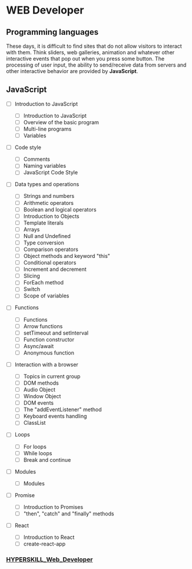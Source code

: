 # WEB Developer

## Programming languages

These days, it is difficult to find sites that do not allow visitors to interact with them. Think sliders, web galleries, animation and whatever other interactive events that pop out when you press some button. The processing of user input, the ability to send/receive data from servers and other interactive behavior are provided by **JavaScript**.

## JavaScript

- [ ] Introduction to JavaScript

  - [ ] Introduction to JavaScript
  - [ ] Overview of the basic program
  - [ ] Multi-line programs
  - [ ] Variables
- [ ] Code style

  - [ ] Comments
  - [ ] Naming variables
  - [ ] JavaScript Code Style
- [ ] Data types and operations

  - [ ] Strings and numbers
  - [ ] Arithmetic operators
  - [ ] Boolean and logical operators
  - [ ] Introduction to Objects
  - [ ] Template literals
  - [ ] Arrays
  - [ ] Null and Undefined
  - [ ] Type conversion
  - [ ] Comparison operators
  - [ ] Object methods and keyword "this"
  - [ ] Conditional operators
  - [ ] Increment and decrement
  - [ ] Slicing
  - [ ] ForEach method
  - [ ] Switch
  - [ ] Scope of variables
- [ ] Functions

  - [ ] Functions
  - [ ] Arrow functions
  - [ ] setTimeout and setInterval
  - [ ] Function constructor
  - [ ] Async/await
  - [ ] Anonymous function
- [ ] Interaction with a browser

  - [ ] Topics in current group
  - [ ] DOM methods
  - [ ] Audio Object
  - [ ] Window Object
  - [ ] DOM events
  - [ ] The "addEventListener" method
  - [ ] Keyboard events handling
  - [ ] ClassList
- [ ] Loops

  - [ ] For loops
  - [ ] While loops
  - [ ] Break and continue
- [ ] Modules

  - [ ] Modules
- [ ] Promise

  - [ ] Introduction to Promises
  - [ ] "then", "catch" and "finally" methods
- [ ] React

  - [ ] Introduction to React
  - [ ] create-react-app

### [HYPERSKILL_Web_Developer](https://github.com/kakanew/HYPERSKILL_Web_Developer)